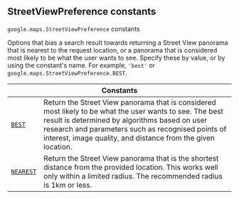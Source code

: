 
<devsite-heading text=" StreetViewPreference constants" for="StreetViewPreference" level="h2" link="" toc="" back-to-top=""><h2 id="StreetViewPreference" is-upgraded="">StreetViewPreference constants</h2></devsite-heading>
<p>
<code translate="no" dir="ltr"><span itemprop="path">google.maps</span>.<span itemprop="name">StreetViewPreference</span></code>
constants
</p>
<p>Options that bias a search result towards returning a Street View panorama that is nearest to the request location, or a panorama that is considered most likely to be what the user wants to see. Specify these by value, or by using the constant's name. For example, <code translate="no" dir="ltr">'best'</code> or <code translate="no" dir="ltr">google.maps.StreetViewPreference.BEST</code>.</p>
<div class="devsite-table-wrapper"><table class="constants responsive" summary="StreetViewPreference constants">
<thead>
<tr><th colspan="2">Constants</th>
</tr></thead>
<tbody>
<tr id="StreetViewPreference.BEST">
<td itemprop="property"><code translate="no" dir="ltr"><a class="secret-link" href="#StreetViewPreference.BEST"><span>BEST</span></a></code></td>
<td>Return the Street View panorama that is considered most likely to be what the user wants to see. The best result is determined by algorithms based on user research and parameters such as recognised points of interest, image quality, and distance from the given location.</td>
</tr>
<tr id="StreetViewPreference.NEAREST">
<td itemprop="property"><code translate="no" dir="ltr"><a class="secret-link" href="#StreetViewPreference.NEAREST"><span>NEAREST</span></a></code></td>
<td>Return the Street View panorama that is the shortest distance from the provided location. This works well only within a limited radius. The recommended radius is 1km or less.</td>
</tr>
</tbody>
</table></div>
